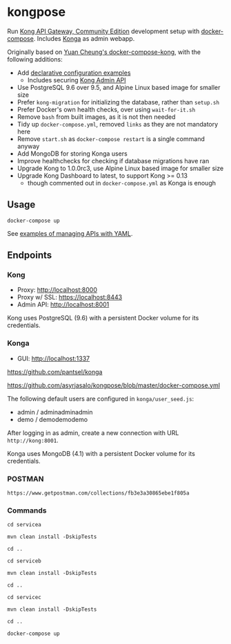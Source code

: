 # kongpose

Run [Kong API Gateway, Community Edition](https://konghq.com/kong-community-edition)
development setup with [docker-compose](https://docs.docker.com/compose).
Includes [Konga](https://github.com/pantsel/konga) as admin webapp.

Originally based on [Yuan Cheung's docker-compose-kong](https://github.com/zhangyuan/docker-compose-kong), with the following additions:

- Add [declarative configuration examples](https://github.com/asyrjasalo/kongpose/tree/master/examples)
  - Includes securing [Kong Admin API](https://docs.konghq.com/0.14.x/secure-admin-api/#kong-api-loopback)
- Use PostgreSQL 9.6 over 9.5, and Alpine Linux based image for smaller size
- Prefer `kong-migration` for initializing the database, rather than `setup.sh`
- Prefer Docker's own health checks, over using `wait-for-it.sh`
- Remove `bash` from built images, as it is not then needed
- Tidy up `docker-compose.yml`, removed `links` as they are not mandatory here
- Remove `start.sh` as `docker-compose restart` is a single command anyway
- Add MongoDB for storing Konga users
- Improve healthchecks for checking if database migrations have ran
- Upgrade Kong to 1.0.0rc3, use Alpine Linux based image for smaller size
- Upgrade Kong Dashboard to latest, to support Kong >= 0.13
  - though commented out in `docker-compose.yml` as Konga is enough


## Usage

    docker-compose up

See [examples of managing APIs with YAML](https://github.com/asyrjasalo/kongpose/tree/master/examples).


## Endpoints

### Kong

- Proxy: [http://localhost:8000](http://localhost:8000)
- Proxy w/ SSL: [https://localhost:8443](https://localhost:8443)
- Admin API: [http://localhost:8001](http://localhost:8001)

Kong uses PostgreSQL (9.6) with a persistent Docker volume for its credentials.

### Konga

- GUI: [http://localhost:1337](http://localhost:1337)

https://github.com/pantsel/konga

https://github.com/asyrjasalo/kongpose/blob/master/docker-compose.yml

The following default users are configured in `konga/user_seed.js`:
- admin / adminadminadmin
- demo / demodemodemo

After logging in as admin, create a new connection with URL `http://kong:8001`.

Konga uses MongoDB (4.1) with a persistent Docker volume for its credentials.

### POSTMAN

`https://www.getpostman.com/collections/fb3e3a30865ebe1f805a`

### Commands

`cd servicea`

`mvn clean install -DskipTests`

`cd ..`

`cd serviceb`

`mvn clean install -DskipTests`

`cd ..`

`cd servicec`

`mvn clean install -DskipTests`

`cd ..`

`docker-compose up`
